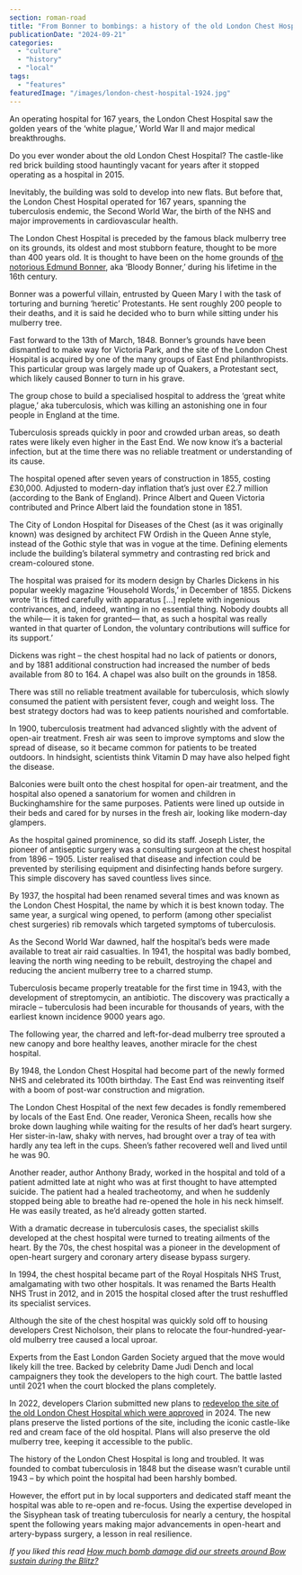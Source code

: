 ```yaml
---
section: roman-road
title: "From Bonner to bombings: a history of the old London Chest Hospital"
publicationDate: "2024-09-21"
categories: 
  - "culture"
  - "history"
  - "local"
tags: 
  - "features"
featuredImage: "/images/london-chest-hospital-1924.jpg"
---
```


An operating hospital for 167 years, the London Chest Hospital saw the golden years of the ‘white plague,’ World War II and major medical breakthroughs.

Do you ever wonder about the old London Chest Hospital? The castle-like red brick building stood hauntingly vacant for years after it stopped operating as a hospital in 2015. 

Inevitably, the building was sold to develop into new flats. But before that, the London Chest Hospital operated for 167 years, spanning the tuberculosis endemic, the Second World War, the birth of the NHS and major improvements in cardiovascular health. 

The London Chest Hospital is preceded by the famous black mulberry tree on its grounds, its oldest and most stubborn feature, thought to be more than 400 years old. It is thought to have been on the home grounds of [the notorious Edmund Bonner](https://romanroadlondon.com/bloody-bonner-history/), aka ‘Bloody Bonner,’ during his lifetime in the 16th century. 

Bonner was a powerful villain, entrusted by Queen Mary I with the task of torturing and burning ‘heretic’ Protestants. He sent roughly 200 people to their deaths, and it is said he decided who to burn while sitting under his mulberry tree. 

Fast forward to the 13th of March, 1848. Bonner’s grounds have been dismantled to make way for Victoria Park, and the site of the London Chest Hospital is acquired by one of the many groups of East End philanthropists. This particular group was largely made up of Quakers, a Protestant sect, which likely caused Bonner to turn in his grave. 

The group chose to build a specialised hospital to address the ‘great white plague,’ aka tuberculosis, which was killing an astonishing one in four people in England at the time. 

Tuberculosis spreads quickly in poor and crowded urban areas, so death rates were likely even higher in the East End. We now know it’s a bacterial infection, but at the time there was no reliable treatment or understanding of its cause. 

The hospital opened after seven years of construction in 1855, costing £30,000. Adjusted to modern-day inflation that’s just over £2.7 million (according to the Bank of England). Prince Albert and Queen Victoria contributed and Prince Albert laid the foundation stone in 1851. 

The City of London Hospital for Diseases of the Chest (as it was originally known) was designed by architect FW Ordish in the Queen Anne style, instead of the Gothic style that was in vogue at the time. Defining elements include the building’s bilateral symmetry and contrasting red brick and cream-coloured stone. 

The hospital was praised for its modern design by Charles Dickens in his popular weekly magazine ‘Household Words,’ in December of 1855. Dickens wrote ‘It is fitted carefully with apparatus \[...\] replete with ingenious contrivances, and, indeed, wanting in no essential thing. Nobody doubts all the while— it is taken for granted— that, as such a hospital was really wanted in that quarter of London, the voluntary contributions will suffice for its support.’ 

Dickens was right – the chest hospital had no lack of patients or donors, and by 1881 additional construction had increased the number of beds available from 80 to 164. A chapel was also built on the grounds in 1858.

There was still no reliable treatment available for tuberculosis, which slowly consumed the patient with persistent fever, cough and weight loss. The best strategy doctors had was to keep patients nourished and comfortable. 

In 1900, tuberculosis treatment had advanced slightly with the advent of open-air treatment. Fresh air was seen to improve symptoms and slow the spread of disease, so it became common for patients to be treated outdoors. In hindsight, scientists think Vitamin D may have also helped fight the disease. 

Balconies were built onto the chest hospital for open-air treatment, and the hospital also opened a sanatorium for women and children in Buckinghamshire for the same purposes. Patients were lined up outside in their beds and cared for by nurses in the fresh air, looking like modern-day glampers. 

As the hospital gained prominence, so did its staff. Joseph Lister, the pioneer of antiseptic surgery was a consulting surgeon at the chest hospital from 1896 – 1905. Lister realised that disease and infection could be prevented by sterilising equipment and disinfecting hands before surgery. This simple discovery has saved countless lives since.

By 1937, the hospital had been renamed several times and was known as the London Chest Hospital, the name by which it is best known today. The same year, a surgical wing opened, to perform (among other specialist chest surgeries) rib removals which targeted symptoms of tuberculosis. 

As the Second World War dawned, half the hospital’s beds were made available to treat air raid casualties. In 1941, the hospital was badly bombed, leaving the north wing needing to be rebuilt, destroying the chapel and reducing the ancient mulberry tree to a charred stump. 

Tuberculosis became properly treatable for the first time in 1943, with the development of streptomycin, an antibiotic. The discovery was practically a miracle – tuberculosis had been incurable for thousands of years, with the earliest known incidence 9000 years ago. 

The following year, the charred and left-for-dead mulberry tree sprouted a new canopy and bore healthy leaves, another miracle for the chest hospital. 

By 1948, the London Chest Hospital had become part of the newly formed NHS and celebrated its 100th birthday. The East End was reinventing itself with a boom of post-war construction and migration.  

The London Chest Hospital of the next few decades is fondly remembered by locals of the East End. One reader, Veronica Sheen, recalls how she broke down laughing while waiting for the results of her dad’s heart surgery. Her sister-in-law, shaky with nerves, had brought over a tray of tea with hardly any tea left in the cups. Sheen’s father recovered well and lived until he was 90. 

Another reader, author Anthony Brady, worked in the hospital and told of a patient admitted late at night who was at first thought to have attempted suicide. The patient had a healed tracheotomy, and when he suddenly stopped being able to breathe had re-opened the hole in his neck himself. He was easily treated, as he’d already gotten started. 

With a dramatic decrease in tuberculosis cases, the specialist skills developed at the chest hospital were turned to treating ailments of the heart. By the 70s, the chest hospital was a pioneer in the development of open-heart surgery and coronary artery disease bypass surgery.

In 1994, the chest hospital became part of the Royal Hospitals NHS Trust, amalgamating with two other hospitals. It was renamed the Barts Health NHS Trust in 2012, and in 2015 the hospital closed after the trust reshuffled its specialist services. 

Although the site of the chest hospital was quickly sold off to housing developers Crest Nicholson, their plans to relocate the four-hundred-year-old mulberry tree caused a local uproar. 

Experts from the East London Garden Society argued that the move would likely kill the tree. Backed by celebrity Dame Judi Dench and local campaigners they took the developers to the high court. The battle lasted until 2021 when the court blocked the plans completely. 

In 2022, developers Clarion submitted new plans to [redevelop the site of the old London Chest Hospital which were approved](https://romanroadlondon.com/london-chest-hospital-parkview-estate-clarion-redevelopment-approved/) in 2024. The new plans preserve the listed portions of the site, including the iconic castle-like red and cream face of the old hospital. Plans will also preserve the old mulberry tree, keeping it accessible to the public. 

The history of the London Chest Hospital is long and troubled. It was founded to combat tuberculosis in 1848 but the disease wasn’t curable until 1943 – by which point the hospital had been harshly bombed. 

However, the effort put in by local supporters and dedicated staff meant the hospital was able to re-open and re-focus. Using the expertise developed in the Sisyphean task of treating tuberculosis for nearly a century, the hospital spent the following years making major advancements in open-heart and artery-bypass surgery, a lesson in real resilience.

_If you liked this read [How much bomb damage did our streets around Bow sustain during the Blitz?](https://romanroadlondon.com/blitz-bomb-damage-map-ww2-bow-mile-end-globe-town-fish-island-hackney-wick/)_
